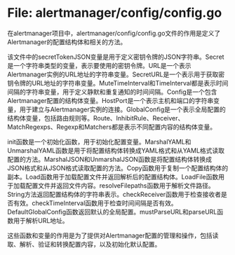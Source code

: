 # File: alertmanager/config/config.go

在alertmanager项目中，alertmanager/config/config.go文件的作用是定义了Alertmanager的配置结构体和相关的方法。

该文件中的secretTokenJSON变量是用于定义密钥令牌的JSON字符串。Secret是一个字符串类型的变量，表示要使用的密钥令牌。URL是一个表示Alertmanager实例的URL地址的字符串变量。SecretURL是一个表示用于获取密钥令牌的URL地址的字符串变量。MuteTimeInterval和TimeInterval都是表示时间间隔的字符串变量，用于定义静默和重复通知的时间间隔。Config是一个包含Alertmanager配置的结构体变量。HostPort是一个表示主机和端口的字符串变量，用于建立与Alertmanager实例的连接。GlobalConfig是一个表示全局配置的结构体变量，包括路由规则等。Route、InhibitRule、Receiver、MatchRegexps、Regexp和Matchers都是表示不同配置内容的结构体变量。

init函数是一个初始化函数，用于初始化配置变量。MarshalYAML和UnmarshalYAML函数是用于将配置结构体转换成YAML格式和从YAML格式读取配置的方法。MarshalJSON和UnmarshalJSON函数是将配置结构体转换成JSON格式和从JSON格式读取配置的方法。Copy函数用于复制一个配置结构体的副本。Load函数用于加载配置文件并返回解析后的配置结构体。LoadFile函数用于加载配置文件并返回文件内容。resolveFilepaths函数用于解析文件路径。String方法返回配置结构体的字符串表示。checkReceiver函数用于检查接收者是否有效。checkTimeInterval函数用于检查时间间隔是否有效。DefaultGlobalConfig函数返回默认的全局配置。mustParseURL和parseURL函数用于解析URL地址。

这些函数和变量的作用是为了提供对Alertmanager配置的管理和操作，包括读取、解析、验证和转换配置内容，以及初始化默认配置。

